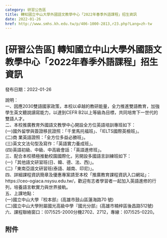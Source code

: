 ```yaml
---
category: 研習公告區
title: 轉知國立中山大學外國語文教學中心「2022年春季外語課程」招生資訊
date: 2022-01-26
href: http://www.smhs.kh.edu.tw/p/406-1000-2813,r23.php?Lang=zh-tw
---
```


# [研習公告區] 轉知國立中山大學外國語文教學中心「2022年春季外語課程」招生資訊
發布日期：2022-01-26

<div><div></div><div>說明：<br> 一、因應2030雙語國家政策，本校以卓越的教研能量，全力推進雙語教育，加強學生英文聽說讀寫能力，以達到CEFR B2以上等級為目標，共同培育下一世代的雙語人才。<br> 二、本校推廣教育外國語文教學中心開設全方位英語培訓專班如下：<br> (一)國外留學與簽證移民證照：「千里馬托福班」、「IELTS國際英檢班」。<br> (二)商 業英語證照：「全方位多益必勝班」。<br> (三)英文文法句型及寫作：「英語實力養成班」。<br> (四)英語初級、中級、中高級會話：「英語進修班」。<br> 三、配合本校積極推動校園國際化，另開設多國語言訓練班如下：<br> (一)「其他語文研習班(日、韓、德、法、西)」。<br> (二)「東南亞語文研習班(泰語、越南、印尼)」。<br> 四、詳細課程資訊簡章及優惠專案請至本校「推廣教育課程資訊入口網站」：https://ceo-ogiaca.nsysu.edu.tw/，歡迎有志者學習者一起加入英語進修的行列，培養語言軟實力與世界接軌。<br> 五、上課地點：<br> (一)國立中山大學『校本部』(高雄市鼓山區蓮海路70 號)<br> (二)國立中山大學附屬國光高級中學『國光分部』(高雄市楠梓區後昌路512號)<br> 六、課程聯絡窗口：(07)525-2000分機2702、2712，專線：(07)525-0220。</div></div>

## 附件

